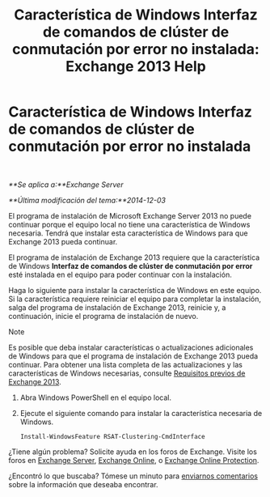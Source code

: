 ﻿---
title: 'Característica de Windows Interfaz de comandos de clúster de conmutación por error no instalada: Exchange 2013 Help'
TOCTitle: Característica de Windows Interfaz de comandos de clúster de conmutación por error no instalada
ms:assetid: 0d839514-5ab7-497d-8945-41392b4c3980
ms:mtpsurl: https://technet.microsoft.com/es-es/library/ms.exch.setupreadiness.rsatclusteringcmdinterfaceinstalled(v=EXCHG.150)
ms:contentKeyID: 51406474
ms.date: 04/23/2018
mtps_version: v=EXCHG.150
ms.translationtype: HT
---

# Característica de Windows Interfaz de comandos de clúster de conmutación por error no instalada

 

_**Se aplica a:**Exchange Server_

_**Última modificación del tema:**2014-12-03_

El programa de instalación de Microsoft Exchange Server 2013 no puede continuar porque el equipo local no tiene una característica de Windows necesaria. Tendrá que instalar esta característica de Windows para que Exchange 2013 pueda continuar.

El programa de instalación de Exchange 2013 requiere que la característica de Windows **Interfaz de comandos de clúster de conmutación por error** esté instalada en el equipo para poder continuar con la instalación.

Haga lo siguiente para instalar la característica de Windows en este equipo. Si la característica requiere reiniciar el equipo para completar la instalación, salga del programa de instalación de Exchange 2013, reinicie y, a continuación, inicie el programa de instalación de nuevo.


> [!NOTE]
> Es posible que deba instalar características o actualizaciones adicionales de Windows para que el programa de instalación de Exchange&nbsp;2013 pueda continuar. Para obtener una lista completa de las actualizaciones y las características de Windows necesarias, consulte <A href="exchange-2013-prerequisites-exchange-2013-help.md">Requisitos previos de Exchange 2013</A>.



1.  Abra Windows PowerShell en el equipo local.

2.  Ejecute el siguiente comando para instalar la característica necesaria de Windows.
    
        Install-WindowsFeature RSAT-Clustering-CmdInterface

¿Tiene algún problema? Solicite ayuda en los foros de Exchange. Visite los foros en [Exchange Server](https://go.microsoft.com/fwlink/p/?linkid=60612), [Exchange Online](https://go.microsoft.com/fwlink/p/?linkid=267542), o [Exchange Online Protection](https://go.microsoft.com/fwlink/p/?linkid=285351).

¿Encontró lo que buscaba? Tómese un minuto para [enviarnos comentarios](mailto:exsetuphelpfeedback@microsoft.com?subject=exchange%202013%20setup%20help%20feedbac) sobre la información que deseaba encontrar.

